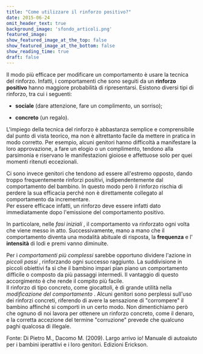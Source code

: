 ```yaml
---
title: "Come utilizzare il rinforzo positivo?"
date: 2015-06-24
omit_header_text: true
background_image: 'sfondo_articoli.png'
featured_image: 
show_featured_image_at_the_top: false
show_featured_image_at_the_bottom: false
show_reading_time: true
draft: false
---
```


Il modo più efficace per modificare un comportamento è usare la tecnica del
rinforzo. Infatti, i comportamenti che sono seguiti da un **rinforzo
positivo** hanno maggiore probabilità di ripresentarsi. Esistono diversi tipi
di rinforzo, tra cui i seguenti:  

  * **sociale** (dare attenzione, fare un complimento, un sorriso);  

  *  **concreto** (un regalo).  

L'impiego della tecnica del rinforzo è abbastanza semplice e comprensibile dal
punto di vista teorico, ma non è altrettanto facile da mettere in pratica in
modo corretto. Per esempio, alcuni genitori hanno difficoltà a manifestare la
loro approvazione, a fare un elogio o un complimento, tendono alla parsimonia
e riservano le manifestazioni gioiose e affettuose solo per quei momenti
ritenuti eccezionali.  
  
Ci sono invece genitori che tendono ad essere all'estremo opposto, dando
troppo frequentemente rinforzi positivi, indipendentemente dal comportamento
del bambino. In questo modo però il rinforzo rischia di perdere la sua
efficacia perché non è direttamente collegato al comportamento da
incrementare.  
Per essere efficace infatti, un rinforzo deve essere infatti dato
immediatamente dopo l'emissione del comportamento positivo.  
  
In particolare, nelle _fasi iniziali_ , il comportamento va rinforzato ogni
volta che viene messo in atto. Successivamente, mano a mano che il
comportamento diventa una modalità abituale di risposta, la **frequenza** e l'
**intensità** di lodi e premi vanno diminuite.  
  
Per i _comportamenti più complessi_ sarebbe opportuno dividere l'azione in
_piccoli passi_ , rinforzando ogni successo raggiunto. La suddivisione in
piccoli obiettivi fa sì che il bambino impari pian piano un comportamento
difficile o composto da più passaggi intermedi. Il vantaggio di questo
accorgimento è che rende il compito più facile.  
Il rinforzo di tipo concreto, come giocattoli, è di grande utilità nella
_modificazione del comportamento_ . Alcuni genitori sono perplessi sull'uso
dei rinforzi concreti, riferendo di avere la sensazione di "corrompere" il
bambino affinché si comporti in un certo modo. Non dimentichiamo però che
ognuno di noi lavora per ottenere un rinforzo concreto, come il denaro, e la
corretta accezione del termine "corruzione" prevede che qualcuno paghi
qualcosa di illegale.  
  
Fonte: Di Pietro M., Dacomo M. (2009). Largo arrivo io! Manuale di autoaiuto
per i bambini iperattivi e i loro genitori. Edizioni Erickson.

